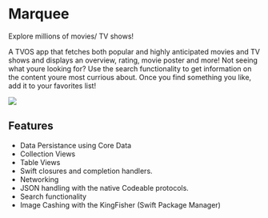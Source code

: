 # Marquee
Explore millions of movies/ TV shows!

A TVOS app that fetches both popular and highly anticipated movies and TV shows and displays an overview, rating, movie poster and more! Not seeing what youre looking for? Use the search functionality to get information on the content youre most currious about. Once you find something you like, add it to your favorites list!

![](https://github.com/JoshuaBayless/Marquee/blob/main/Marquee.gif)

## Features

* Data Persistance using Core Data
* Collection Views
* Table Views
* Swift closures and completion handlers.
* Networking
* JSON handling with the native Codeable protocols.
* Search functionality
* Image Cashing with the KingFisher (Swift Package Manager)




